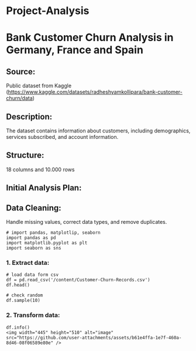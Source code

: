 # Project-Analysis
# Bank Customer Churn Analysis in Germany, France and Spain
## Source: 
Public dataset from Kaggle (https://www.kaggle.com/datasets/radheshyamkollipara/bank-customer-churn/data)

## Description: 
The dataset contains information about customers, including demographics, services subscribed, and account information.

## Structure: 
18 columns and 10.000 rows

## Initial Analysis Plan:

## Data Cleaning: 
Handle missing values, correct data types, and remove duplicates.
```code
# import pandas, matplotlip, seaborn
import pandas as pd
import matplotlib.pyplot as plt
import seaborn as sns
```

### 1. Extract data:
```code
# load data form csv
df = pd.read_csv('/content/Customer-Churn-Records.csv')
df.head()

# check random
df.sample(10)
```

### 2. Transform data:
```code
df.info()
<img width="445" height="510" alt="image" src="https://github.com/user-attachments/assets/b61e4ffa-1e7f-460a-8d46-08f06589e80e" />
```

